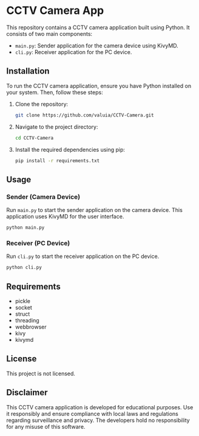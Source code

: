 # CCTV Camera App

This repository contains a CCTV camera application built using Python. It consists of two main components:

- `main.py`: Sender application for the camera device using KivyMD.
- `cli.py`: Receiver application for the PC device.

## Installation

To run the CCTV camera application, ensure you have Python installed on your system. Then, follow these steps:

1. Clone the repository:

    ```bash
    git clone https://github.com/valuia/CCTV-Camera.git
    ```

2. Navigate to the project directory:

    ```bash
    cd CCTV-Camera
    ```

3. Install the required dependencies using pip:

    ```bash
    pip install -r requirements.txt
    ```

## Usage

### Sender (Camera Device)

Run `main.py` to start the sender application on the camera device. This application uses KivyMD for the user interface.

```bash
python main.py
```

### Receiver (PC Device)

Run `cli.py` to start the receiver application on the PC device.

```bash
python cli.py
```

## Requirements

- pickle
- socket
- struct
- threading
- webbrowser
- kivy
- kivymd

## License

This project is not licensed.

## Disclaimer

This CCTV camera application is developed for educational purposes. Use it responsibly and ensure compliance with local laws and regulations regarding surveillance and privacy. The developers hold no responsibility for any misuse of this software.
